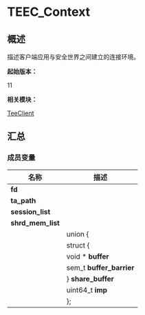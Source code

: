 # TEEC_Context


## 概述

描述客户端应用与安全世界之间建立的连接环境。

**起始版本：**

11

**相关模块：**

[TeeClient](_tee_client.md)


## 汇总


### 成员变量

| 名称 | 描述 | 
| -------- | -------- |
| **fd** |  | 
| **ta_path** |  | 
| **session_list** |  | 
| **shrd_mem_list** |  | 
|  | union { | 
|  | struct { | 
|  | void \*   **buffer** | 
|  | sem_t   **buffer_barrier** | 
|  | }   **share_buffer** | 
|  | uint64_t   **imp** | 
|  | }; | 
